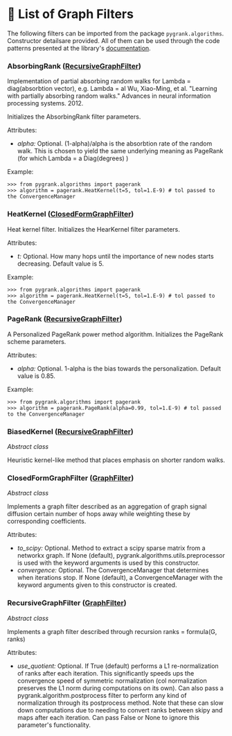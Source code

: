# :scroll: List of Graph Filters
The following filters can be imported from the package `pygrank.algorithms`. Constructor detailsare provided. All of them can be used through the code patterns presented at the library's [documentation](documentation.md). 

### AbsorbingRank ([RecursiveGraphFilter](#recursivegraphfilter))
 Implementation of partial absorbing random walks for Lambda = diag(absorbtion vector), e.g. Lambda = aI
    Wu, Xiao-Ming, et al. "Learning with partially absorbing random walks." Advances in neural information processing systems. 2012.
     
Initializes the AbsorbingRank filter parameters. 

Attributes: 
 * *alpha:* Optional. (1-alpha)/alpha is the absorbtion rate of the random walk. This is chosen to yield the same underlying meaning as PageRank (for which Lambda = a Diag(degrees) ) 

Example:

``` 
>>> from pygrank.algorithms import pagerank 
>>> algorithm = pagerank.HeatKernel(t=5, tol=1.E-9) # tol passed to the ConvergenceManager 
```

### HeatKernel ([ClosedFormGraphFilter](#closedformgraphfilter))
 Heat kernel filter. 
Initializes the HearKernel filter parameters. 

Attributes: 
 * *t:* Optional. How many hops until the importance of new nodes starts decreasing. Default value is 5. 

Example:

``` 
>>> from pygrank.algorithms import pagerank 
>>> algorithm = pagerank.HeatKernel(t=5, tol=1.E-9) # tol passed to the ConvergenceManager 
```

### PageRank ([RecursiveGraphFilter](#recursivegraphfilter))
A Personalized PageRank power method algorithm. 
Initializes the PageRank scheme parameters. 

Attributes: 
 * *alpha:* Optional. 1-alpha is the bias towards the personalization. Default value is 0.85. 

Example:

``` 
>>> from pygrank.algorithms import pagerank 
>>> algorithm = pagerank.PageRank(alpha=0.99, tol=1.E-9) # tol passed to the ConvergenceManager 
```

### BiasedKernel ([RecursiveGraphFilter](#recursivegraphfilter))
 *Abstract class*


 Heuristic kernel-like method that places emphasis on shorter random walks. 
### ClosedFormGraphFilter ([GraphFilter](#graphfilter))
 *Abstract class*


Implements a graph filter described as an aggregation of graph signal diffusion certain number of hops away
    while weighting these by corresponding coefficients. 

Attributes: 
 * *to_scipy:* Optional. Method to extract a scipy sparse matrix from a networkx graph. If None (default), pygrank.algorithms.utils.preprocessor is used with the keyword arguments is used by this constructor. 
 * *convergence:* Optional. The ConvergenceManager that determines when iterations stop. If None (default), a ConvergenceManager with the keyword arguments given to this constructor is created. 
### RecursiveGraphFilter ([GraphFilter](#graphfilter))
 *Abstract class*


Implements a graph filter described through recursion ranks = formula(G, ranks) 

Attributes: 
 * *use_quotient:* Optional. If True (default) performs a L1 re-normalization of ranks after each iteration. This significantly speeds ups the convergence speed of symmetric normalization (col normalization preserves the L1 norm during computations on its own). Can also pass a pygrank.algorithm.postprocess filter to perform any kind of normalization through its postprocess method. Note that these can slow down computations due to needing to convert ranks between skipy and maps after each iteration. Can pass False or None to ignore this parameter's functionality. 